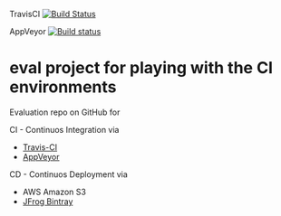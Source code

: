 TravisCI [![Build Status](https://travis-ci.org/peterkir/klib.io.png)](https://travis-ci.org/peterkir/eval)

AppVeyor [![Build status](https://ci.appveyor.com/api/projects/status/x0n995iu4brrhrmr?svg=true)](https://ci.appveyor.com/project/PeterKirschner/eval)

# eval project for playing with the CI environments
Evaluation repo on GitHub for 

CI - Continuos Integration via 
- [Travis-CI](https://travis-ci.org/peterkir/eval)
- [AppVeyor](https://ci.appveyor.com/project/PeterKirschner/eval)

CD - Continuos Deployment via
- AWS Amazon S3
- [JFrog Bintray](https://bintray.com/peterkir/generic/eval/view) 
